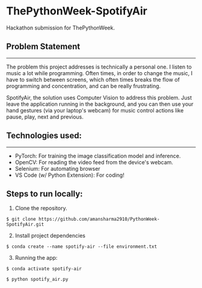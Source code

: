 # ThePythonWeek-SpotifyAir
Hackathon submission for ThePythonWeek.

## Problem Statement
---

The problem this project addresses is technically a personal one. I listen to music a lot while programming. Often times, in order to change the music, I have to switch between screens, which often times breaks the flow of programming and concentration, and can be really frustrating. 

SpotifyAir, the solution uses Computer Vision to address this problem. Just leave the application running in the background, and you can then use your hand gestures (via your laptop's webcam) for music control actions like pause, play, next and previous. 

## Technologies used:
---

* PyTorch: For training the image classification model and inference.
* OpenCV: For reading the video feed from the device's webcam.
* Selenium: For automating browser
* VS Code (w/ Python Extension): For coding!

## Steps to run locally:
1. Clone the repository.

`$ git clone https://github.com/amansharma2910/PythonWeek-SpotifyAir.git`

2. Install project dependencies

`$ conda create --name spotify-air --file environment.txt`

3. Running the app:

`$ conda activate spotify-air`

`$ python spotify_air.py`


